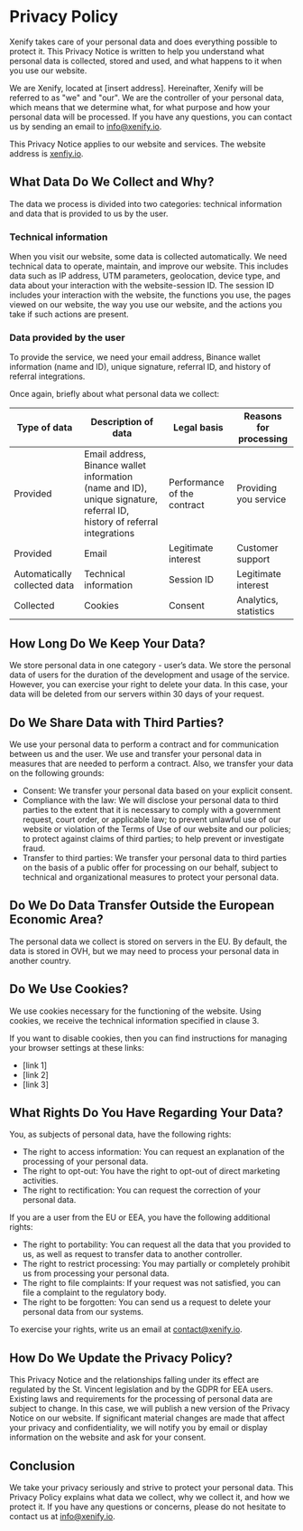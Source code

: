 # Privacy Policy

Xenify takes care of your personal data and does everything possible to protect it. This Privacy Notice is written to help you understand what personal data is collected, stored and used, and what happens to it when you use our website.

We are Xenify, located at [insert address]. Hereinafter, Xenify will be referred to as "we" and "our". We are the controller of your personal data, which means that we determine what, for what purpose and how your personal data will be processed. If you have any questions, you can contact us by sending an email to info@xenify.io.

This Privacy Notice applies to our website and services. The website address is [xenfiy.io](https://xenify.io).

## What Data Do We Collect and Why?

The data we process is divided into two categories: technical information and data that is provided to us by the user.

### Technical information

When you visit our website, some data is collected automatically. We need technical data to operate, maintain, and improve our website. This includes data such as IP address, UTM parameters, geolocation, device type, and data about your interaction with the website-session ID. The session ID includes your interaction with the website, the functions you use, the pages viewed on our website, the way you use our website, and the actions you take if such actions are present.

### Data provided by the user

To provide the service, we need your email address, Binance wallet information (name and ID), unique signature, referral ID, and history of referral integrations.

Once again, briefly about what personal data we collect:

| Type of data | Description of data | Legal basis | Reasons for processing |
| --- | --- | --- | --- |
| Provided | Email address, Binance wallet information (name and ID), unique signature, referral ID, history of referral integrations | Performance of the contract | Providing you service |
| Provided | Email | Legitimate interest | Customer support |
| Automatically collected data | Technical information | Session ID | Legitimate interest | Website operation, analytics, statistics |
| Collected | Cookies | Consent | Analytics, statistics |

## How Long Do We Keep Your Data?

We store personal data in one category - user’s data. We store the personal data of users for the duration of the development and usage of the service. However, you can exercise your right to delete your data. In this case, your data will be deleted from our servers within 30 days of your request.

## Do We Share Data with Third Parties?

We use your personal data to perform a contract and for communication between us and the user. We use and transfer your personal data in measures that are needed to perform a contract. Also, we transfer your data on the following grounds:

- Consent: We transfer your personal data based on your explicit consent.
- Compliance with the law: We will disclose your personal data to third parties to the extent that it is necessary to comply with a government request, court order, or applicable law; to prevent unlawful use of our website or violation of the Terms of Use of our website and our policies; to protect against claims of third parties; to help prevent or investigate fraud.
- Transfer to third parties: We transfer your personal data to third parties on the basis of a public offer for processing on our behalf, subject to technical and organizational measures to protect your personal data.

## Do We Do Data Transfer Outside the European Economic Area?

The personal data we collect is stored on servers in the EU. By default, the data is stored in OVH, but we may need to process your personal data in another country.

## Do We Use Cookies?

We use cookies necessary for the functioning of the website. Using cookies, we receive the technical information specified in clause 3.

If you want to disable cookies, then you can find instructions for managing your browser settings at these links:

- [link 1]
- [link 2]
- [link 3]

## What Rights Do You Have Regarding Your Data?

You, as subjects of personal data, have the following rights:

- The right to access information: You can request an explanation of the processing of your personal data.
- The right to opt-out: You have the right to opt-out of direct marketing activities.
- The right to rectification: You can request the correction of your personal data.

If you are a user from the EU or EEA, you have the following additional rights:

- The right to portability: You can request all the data that you provided to us, as well as request to transfer data to another controller.
- The right to restrict processing: You may partially or completely prohibit us from processing your personal data.
- The right to file complaints: If your request was not satisfied, you can file a complaint to the regulatory body.
- The right to be forgotten: You can send us a request to delete your personal data from our systems.

To exercise your rights, write us an email at contact@xenify.io.

## How Do We Update the Privacy Policy?

This Privacy Notice and the relationships falling under its effect are regulated by the St. Vincent legislation and by the GDPR for EEA users. Existing laws and requirements for the processing of personal data are subject to change. In this case, we will publish a new version of the Privacy Notice on our website. If significant material changes are made that affect your privacy and confidentiality, we will notify you by email or display information on the website and ask for your consent.

## Conclusion

We take your privacy seriously and strive to protect your personal data. This Privacy Policy explains what data we collect, why we collect it, and how we protect it. If you have any questions or concerns, please do not hesitate to contact us at info@xenify.io.

